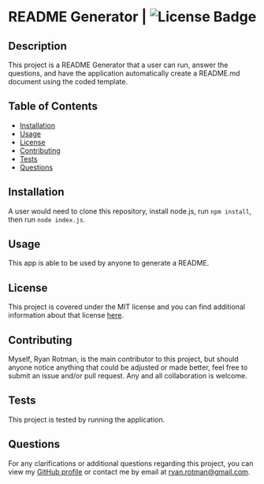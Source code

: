 
# README Generator | ![License Badge](https://img.shields.io/badge/license-MIT-green)

## Description

This project is a README Generator that a user can run, answer the questions, and have the application automatically create a README.md document using the coded template.

## Table of Contents
* [Installation](#installation)
* [Usage](#usage)
* [License](#license)
* [Contributing](#contributing)
* [Tests](#tests)
* [Questions](#questions)

## Installation

A user would need to clone this repository, install node.js, run ```npm install```, then run ```node index.js```.

## Usage

This app is able to be used by anyone to generate a README.

## License

This project is covered under the MIT license and you can find additional information about that license [here](https://opensource.org/licenses/MIT).

## Contributing

Myself, Ryan Rotman, is the main contributor to this project, but should anyone notice anything that could be adjusted or made better, feel free to submit an issue and/or pull request. Any and all collaboration is welcome.

## Tests

This project is tested by running the application.

## Questions

For any clarifications or additional questions regarding this project, you can view my [GitHub profile](https://github.com/ryanrotman) or contact me by email at ryan.rotman@gmail.com.